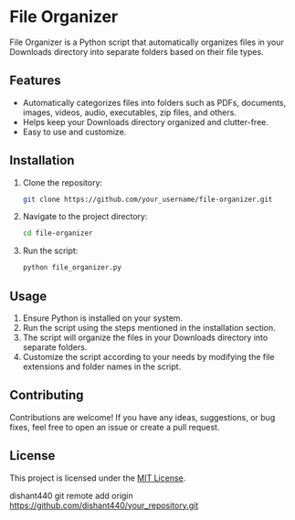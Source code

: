 # File Organizer

File Organizer is a Python script that automatically organizes files in your Downloads directory into separate folders based on their file types.

## Features

- Automatically categorizes files into folders such as PDFs, documents, images, videos, audio, executables, zip files, and others.
- Helps keep your Downloads directory organized and clutter-free.
- Easy to use and customize.

## Installation

1. Clone the repository:

    ```bash
    git clone https://github.com/your_username/file-organizer.git
    ```

2. Navigate to the project directory:

    ```bash
    cd file-organizer
    ```

3. Run the script:

    ```bash
    python file_organizer.py
    ```

## Usage

1. Ensure Python is installed on your system.
2. Run the script using the steps mentioned in the installation section.
3. The script will organize the files in your Downloads directory into separate folders.
4. Customize the script according to your needs by modifying the file extensions and folder names in the script.

## Contributing

Contributions are welcome! If you have any ideas, suggestions, or bug fixes, feel free to open an issue or create a pull request.

## License

This project is licensed under the [MIT License](LICENSE).


dishant440 
git remote add origin https://github.com/dishant440/your_repository.git
